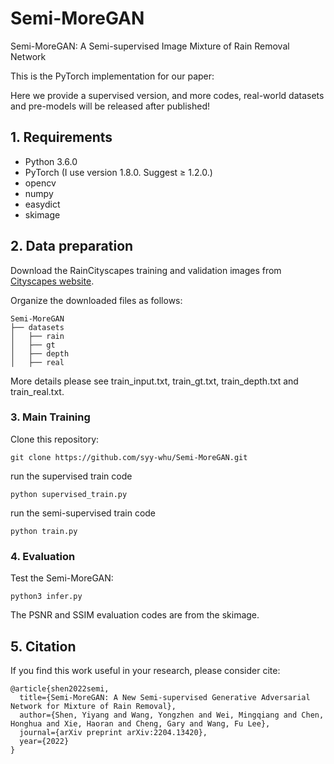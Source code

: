 # Semi-MoreGAN
Semi-MoreGAN: A Semi-supervised Image Mixture of Rain Removal Network

This is the PyTorch implementation for our paper:

Here we provide a supervised version, and more codes, real-world datasets and pre-models will be released after published!

## 1. Requirements

- Python 3.6.0
- PyTorch (I use version 1.8.0. Suggest ≥ 1.2.0.)
- opencv
- numpy
- easydict
- skimage

## 2. Data preparation
Download the RainCityscapes training and validation images from [Cityscapes website](https://www.cityscapes-dataset.com/downloads/).

Organize the downloaded files as follows:
```
Semi-MoreGAN
├── datasets
│   ├── rain
│   ├── gt
│   ├── depth
│   ├── real
```
More details please see train_input.txt, train_gt.txt, train_depth.txt and train_real.txt.
### 3. Main Training
Clone this repository:          
   ```shell
   git clone https://github.com/syy-whu/Semi-MoreGAN.git
   ```
run the supervised train code
```
python supervised_train.py
```
run the semi-supervised train code
```
python train.py
```
### 4. Evaluation
Test the Semi-MoreGAN:
   ```shell
   python3 infer.py    
   ```
The PSNR and SSIM evaluation codes are from the skimage.
## 5. Citation
If you find this work useful in your research, please consider cite:

```
@article{shen2022semi,
  title={Semi-MoreGAN: A New Semi-supervised Generative Adversarial Network for Mixture of Rain Removal},
  author={Shen, Yiyang and Wang, Yongzhen and Wei, Mingqiang and Chen, Honghua and Xie, Haoran and Cheng, Gary and Wang, Fu Lee},
  journal={arXiv preprint arXiv:2204.13420},
  year={2022}
}
```
